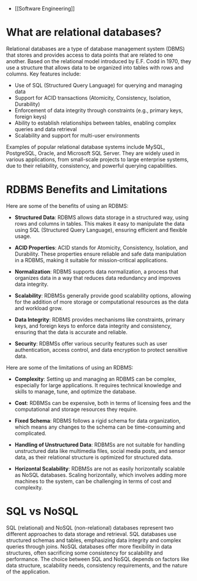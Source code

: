 - [[Software Engineering]]
# What are relational databases?
Relational databases are a type of database management system (DBMS) that stores and provides access to data points that are related to one another. Based on the relational model introduced by E.F. Codd in 1970, they use a structure that allows data to be organized into tables with rows and columns. Key features include:

- Use of SQL (Structured Query Language) for querying and managing data
- Support for ACID transactions (Atomicity, Consistency, Isolation, Durability)
- Enforcement of data integrity through constraints (e.g., primary keys, foreign keys)
- Ability to establish relationships between tables, enabling complex queries and data retrieval
- Scalability and support for multi-user environments

Examples of popular relational database systems include MySQL, PostgreSQL, Oracle, and Microsoft SQL Server. They are widely used in various applications, from small-scale projects to large enterprise systems, due to their reliability, consistency, and powerful querying capabilities.

# RDBMS Benefits and Limitations
Here are some of the benefits of using an RDBMS:

- **Structured Data**: RDBMS allows data storage in a structured way, using rows and columns in tables. This makes it easy to manipulate the data using SQL (Structured Query Language), ensuring efficient and flexible usage.
    
- **ACID Properties**: ACID stands for Atomicity, Consistency, Isolation, and Durability. These properties ensure reliable and safe data manipulation in a RDBMS, making it suitable for mission-critical applications.
    
- **Normalization**: RDBMS supports data normalization, a process that organizes data in a way that reduces data redundancy and improves data integrity.
    
- **Scalability**: RDBMSs generally provide good scalability options, allowing for the addition of more storage or computational resources as the data and workload grow.
    
- **Data Integrity**: RDBMS provides mechanisms like constraints, primary keys, and foreign keys to enforce data integrity and consistency, ensuring that the data is accurate and reliable.
    
- **Security**: RDBMSs offer various security features such as user authentication, access control, and data encryption to protect sensitive data.
    

Here are some of the limitations of using an RDBMS:

- **Complexity**: Setting up and managing an RDBMS can be complex, especially for large applications. It requires technical knowledge and skills to manage, tune, and optimize the database.
    
- **Cost**: RDBMSs can be expensive, both in terms of licensing fees and the computational and storage resources they require.
    
- **Fixed Schema**: RDBMS follows a rigid schema for data organization, which means any changes to the schema can be time-consuming and complicated.
    
- **Handling of Unstructured Data**: RDBMSs are not suitable for handling unstructured data like multimedia files, social media posts, and sensor data, as their relational structure is optimized for structured data.
    
- **Horizontal Scalability**: RDBMSs are not as easily horizontally scalable as NoSQL databases. Scaling horizontally, which involves adding more machines to the system, can be challenging in terms of cost and complexity.
# SQL vs NoSQL

SQL (relational) and NoSQL (non-relational) databases represent two different approaches to data storage and retrieval. SQL databases use structured schemas and tables, emphasizing data integrity and complex queries through joins. NoSQL databases offer more flexibility in data structures, often sacrificing some consistency for scalability and performance. The choice between SQL and NoSQL depends on factors like data structure, scalability needs, consistency requirements, and the nature of the application.